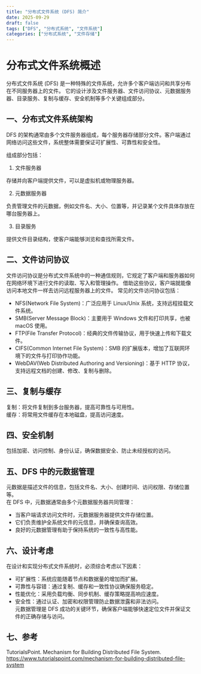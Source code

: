 ```yaml
---
title: "分布式文件系统 (DFS) 简介"
date: 2025-09-29
draft: false
tags: ["DFS", "分布式系统", "文件系统"]
categories: ["分布式系统", "文件存储"]
---
```

# 分布式文件系统概述
分布式文件系统 (DFS) 是一种特殊的文件系统，允许多个客户端访问和共享分布在不同服务器上的文件。
它的设计涉及文件服务器、文件访问协议、元数据服务器、目录服务、复制与缓存、安全机制等多个关键组成部分。
## 一、分布式文件系统架构
DFS 的架构通常由多个文件服务器组成，每个服务器存储部分文件。客户端通过网络访问这些文件，系统整体需要保证可扩展性、可靠性和安全性。

组成部分包括：
1. 文件服务器 

存储并向客户端提供文件，可以是虚拟机或物理服务器。

2. 元数据服务器 

负责管理文件的元数据，例如文件名、大小、位置等，并记录某个文件具体存放在哪台服务器上。

3. 目录服务

提供文件目录结构，使客户端能够浏览和查找所需文件。

## 二、文件访问协议 
文件访问协议是分布式文件系统中的一种通信规则，它规定了客户端和服务器如何在网络环境下进行文件的读取、写入和管理操作。
借助这些协议，客户端就能像访问本地文件一样去访问远程服务器上的文件。
常见的文件访问协议包括：
- NFS(Network File System)：广泛应用于 Linux/Unix 系统，支持远程挂载文件系统。  
- SMB(Server Message Block)：主要用于 Windows 文件和打印共享，也被 macOS 使用。  
- FTP(File Transfer Protocol)：经典的文件传输协议，用于快速上传和下载文件。  
- CIFS(Common Internet File System)：SMB 的扩展版本，增加了互联网环境下的文件与打印协作功能。  
- WebDAV(Web Distributed Authoring and Versioning)：基于 HTTP 协议，支持远程文档的创建、修改、复制与删除。  

## 三、复制与缓存 
复制：将文件复制到多台服务器，提高可靠性与可用性。  
缓存：将常用文件缓存在本地磁盘，提高访问速度。  

## 四、安全机制
包括加密、访问控制、身份认证，确保数据安全、防止未经授权的访问。

## 五、DFS 中的元数据管理 
元数据是描述文件的信息，包括文件名、大小、创建时间、访问权限、存储位置等。  
在 DFS 中，元数据通常由多个元数据服务器共同管理：
- 当客户端请求访问文件时，元数据服务器提供文件存储位置。  
- 它们负责维护全系统文件的元信息，并确保查询高效。  
- 良好的元数据管理有助于保持系统的一致性与高性能。  

## 六、设计考虑
在设计和实现分布式文件系统时，必须综合考虑以下因素：
- 可扩展性：系统应能随着节点和数据量的增加而扩展。  
- 可靠性与容错：通过复制、缓存和一致性协议确保服务稳定。  
- 性能优化：采用负载均衡、同步机制、缓存策略提高响应速度。  
- 安全性：通过认证、加密和权限管理防止数据泄露和非法访问。  
元数据管理是 DFS 成功的关键环节，确保客户端能够快速定位文件并保证文件的正确存储与访问。

## 七、参考
TutorialsPoint. Mechanism for Building Distributed File System. https://www.tutorialspoint.com/mechanism-for-building-distributed-file-system
